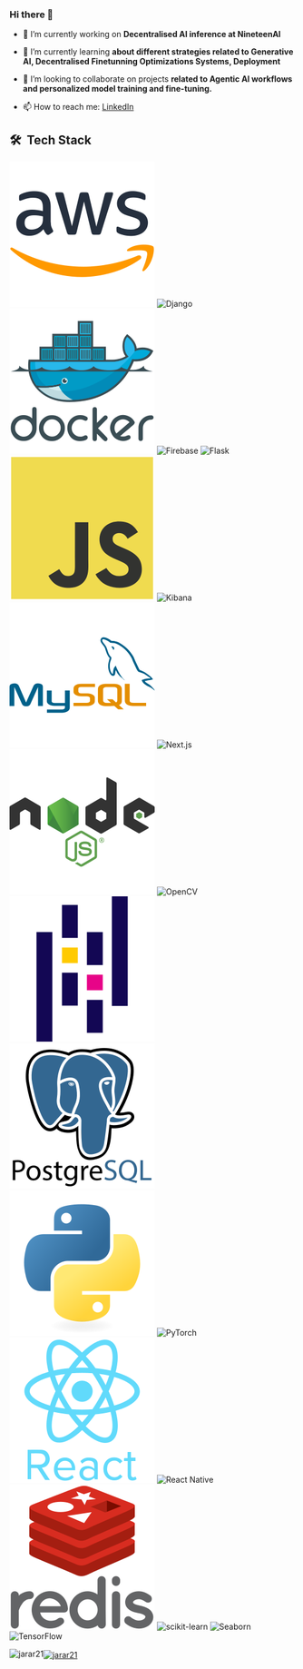 ### Hi there 👋

- 🔭 I’m currently working on **Decentralised AI inference at NineteenAI**

- 🌱 I’m currently learning **about different strategies related to Generative AI, Decentralised Finetunning Optimizations Systems, Deployment**

- 👯 I’m looking to collaborate on projects **related to Agentic AI workflows and personalized model training and fine-tuning.**

- 📫 How to reach me: [LinkedIn](https://www.linkedin.com/in/jarar-ahmad-32867a213/)

<h2>🛠 &nbsp;Tech Stack</h2>

![AWS](https://raw.githubusercontent.com/devicons/devicon/master/icons/amazonwebservices/amazonwebservices-original-wordmark.svg)
![Django](https://cdn.worldvectorlogo.com/logos/django.svg)
![Docker](https://raw.githubusercontent.com/devicons/devicon/master/icons/docker/docker-original-wordmark.svg)
![Firebase](https://www.vectorlogo.zone/logos/firebase/firebase-icon.svg)
![Flask](https://www.vectorlogo.zone/logos/pocoo_flask/pocoo_flask-icon.svg)
![JavaScript](https://raw.githubusercontent.com/devicons/devicon/master/icons/javascript/javascript-original.svg)
![Kibana](https://www.vectorlogo.zone/logos/elasticco_kibana/elasticco_kibana-icon.svg)
![MySQL](https://raw.githubusercontent.com/devicons/devicon/master/icons/mysql/mysql-original-wordmark.svg)
![Next.js](https://cdn.worldvectorlogo.com/logos/nextjs-2.svg)
![Node.js](https://raw.githubusercontent.com/devicons/devicon/master/icons/nodejs/nodejs-original-wordmark.svg)
![OpenCV](https://www.vectorlogo.zone/logos/opencv/opencv-icon.svg)
![Pandas](https://raw.githubusercontent.com/devicons/devicon/2ae2a900d2f041da66e950e4d48052658d850630/icons/pandas/pandas-original.svg)
![PostgreSQL](https://raw.githubusercontent.com/devicons/devicon/master/icons/postgresql/postgresql-original-wordmark.svg)
![Python](https://raw.githubusercontent.com/devicons/devicon/master/icons/python/python-original.svg)
![PyTorch](https://www.vectorlogo.zone/logos/pytorch/pytorch-icon.svg)
![React](https://raw.githubusercontent.com/devicons/devicon/master/icons/react/react-original-wordmark.svg)
![React Native](https://reactnative.dev/img/header_logo.svg)
![Redis](https://raw.githubusercontent.com/devicons/devicon/master/icons/redis/redis-original-wordmark.svg)
![scikit-learn](https://img.shields.io/badge/scikit--learn-%23F7931E.svg?style=for-the-badge&logo=scikit-learn&logoColor=white)
![Seaborn](https://seaborn.pydata.org/_images/logo-mark-lightbg.svg)
![TensorFlow](https://www.vectorlogo.zone/logos/tensorflow/tensorflow-icon.svg)

<a href="https://github.com/jarar21">
  <img align="left" src="https://github-readme-stats.vercel.app/api/top-langs?username=jarar21&show_icons=true&locale=en&layout=compact" alt="jarar21" />
</a>
<a href="https://github.com/jarar21">
  <img align="center" src="https://github-readme-stats.vercel.app/api?username=jarar21&show_icons=true&locale=en" alt="jarar21" />
</a>
